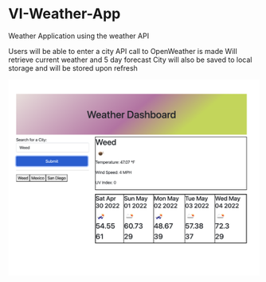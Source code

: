 # VI-Weather-App
Weather Application using the weather API

Users will be able to enter a city
API call to OpenWeather is made
Will retrieve current weather and 5 day forecast
City will also be saved to local storage and will be stored upon refresh

![splash-page](assets/images/FinalSite.png)

